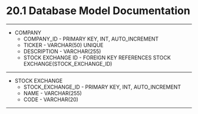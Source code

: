 # 20.1 Database Model Documentation

<hr>

* COMPANY
    * COMPANY_ID - PRIMARY KEY, INT, AUTO_INCREMENT
    * TICKER - VARCHAR(50) UNIQUE
    * DESCRIPTION - VARCHAR(255) 
    * STOCK EXCHANGE ID - FOREIGN KEY REFERENCES STOCK EXCHANGE(STOCK_EXCHANGE_ID)
    
<hr>

* STOCK EXCHANGE
    * STOCK_EXCHANGE_ID - PRIMARY KEY, INT, AUTO_INCREMENT
    * NAME - VARCHAR(255)
    * CODE - VARCHAR(20)

<hr>
